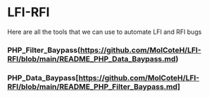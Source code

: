 # LFI-RFI
Here are all the tools that we can use to automate LFI and RFI bugs

### PHP_Filter_Baypass(https://github.com/MolCoteH/LFI-RFI/blob/main/README_PHP_Data_Baypass.md)

### PHP_Data_Baypass[https://github.com/MolCoteH/LFI-RFI/blob/main/README_PHP_Filter_Baypass.md]
